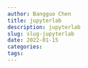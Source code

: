 ```yaml
---
author: Bangguo Chen
title: jupyterlab
description: jupyterlab
slug: slug-jupyterlab
date: 2022-01-15
categories:
tags: 
---
```


